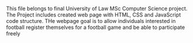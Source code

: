 This file belongs to final University of Law MSc Computer Science project. The Project includes created web page with HTML, CSS and JavaScript code structure. THe webpage goal is to allow individuals interested in football register themselves for a football game and be able to participate freely
